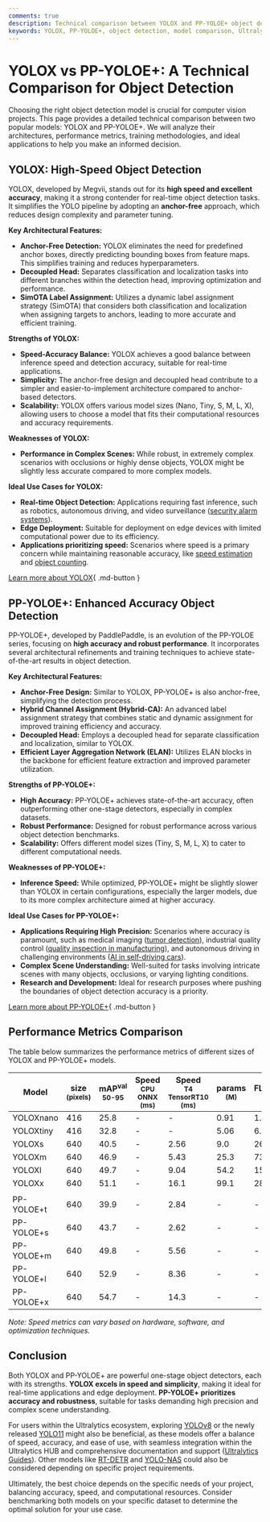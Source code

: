 ```yaml
---
comments: true
description: Technical comparison between YOLOX and PP-YOLOE+ object detection models, highlighting architecture, performance, and use cases.
keywords: YOLOX, PP-YOLOE+, object detection, model comparison, Ultralytics YOLO
---
```


# YOLOX vs PP-YOLOE+: A Technical Comparison for Object Detection

Choosing the right object detection model is crucial for computer vision projects. This page provides a detailed technical comparison between two popular models: YOLOX and PP-YOLOE+. We will analyze their architectures, performance metrics, training methodologies, and ideal applications to help you make an informed decision.

<script async src="https://cdn.jsdelivr.net/npm/chart.js@3.9.1/dist/chart.min.js"></script>
<script defer src="../../javascript/benchmark.js"></script>

<canvas id="modelComparisonChart" width="1024" height="400" active-models='["YOLOX", "PP-YOLOE+"]'></canvas>

## YOLOX: High-Speed Object Detection

YOLOX, developed by Megvii, stands out for its **high speed and excellent accuracy**, making it a strong contender for real-time object detection tasks. It simplifies the YOLO pipeline by adopting an **anchor-free** approach, which reduces design complexity and parameter tuning.

**Key Architectural Features:**

- **Anchor-Free Detection:** YOLOX eliminates the need for predefined anchor boxes, directly predicting bounding boxes from feature maps. This simplifies training and reduces hyperparameters.
- **Decoupled Head:** Separates classification and localization tasks into different branches within the detection head, improving optimization and performance.
- **SimOTA Label Assignment:** Utilizes a dynamic label assignment strategy (SimOTA) that considers both classification and localization when assigning targets to anchors, leading to more accurate and efficient training.

**Strengths of YOLOX:**

- **Speed-Accuracy Balance:** YOLOX achieves a good balance between inference speed and detection accuracy, suitable for real-time applications.
- **Simplicity:** The anchor-free design and decoupled head contribute to a simpler and easier-to-implement architecture compared to anchor-based detectors.
- **Scalability:** YOLOX offers various model sizes (Nano, Tiny, S, M, L, X), allowing users to choose a model that fits their computational resources and accuracy requirements.

**Weaknesses of YOLOX:**

- **Performance in Complex Scenes:** While robust, in extremely complex scenarios with occlusions or highly dense objects, YOLOX might be slightly less accurate compared to more complex models.

**Ideal Use Cases for YOLOX:**

- **Real-time Object Detection:** Applications requiring fast inference, such as robotics, autonomous driving, and video surveillance ([security alarm systems](https://www.ultralytics.com/blog/security-alarm-system-projects-with-ultralytics-yolov8)).
- **Edge Deployment:** Suitable for deployment on edge devices with limited computational power due to its efficiency.
- **Applications prioritizing speed:** Scenarios where speed is a primary concern while maintaining reasonable accuracy, like [speed estimation](https://www.ultralytics.com/blog/ultralytics-yolov8-for-speed-estimation-in-computer-vision-projects) and [object counting](https://docs.ultralytics.com/guides/object-counting/).

[Learn more about YOLOX](https://github.com/Megvii-BaseDetection/YOLOX){ .md-button }

## PP-YOLOE+: Enhanced Accuracy Object Detection

PP-YOLOE+, developed by PaddlePaddle, is an evolution of the PP-YOLOE series, focusing on **high accuracy and robust performance**. It incorporates several architectural refinements and training techniques to achieve state-of-the-art results in object detection.

**Key Architectural Features:**

- **Anchor-Free Design:** Similar to YOLOX, PP-YOLOE+ is also anchor-free, simplifying the detection process.
- **Hybrid Channel Assignment (Hybrid-CA):** An advanced label assignment strategy that combines static and dynamic assignment for improved training efficiency and accuracy.
- **Decoupled Head:** Employs a decoupled head for separate classification and localization, similar to YOLOX.
- **Efficient Layer Aggregation Network (ELAN):** Utilizes ELAN blocks in the backbone for efficient feature extraction and improved parameter utilization.

**Strengths of PP-YOLOE+:**

- **High Accuracy:** PP-YOLOE+ achieves state-of-the-art accuracy, often outperforming other one-stage detectors, especially in complex datasets.
- **Robust Performance:** Designed for robust performance across various object detection benchmarks.
- **Scalability:** Offers different model sizes (Tiny, S, M, L, X) to cater to different computational needs.

**Weaknesses of PP-YOLOE+:**

- **Inference Speed:** While optimized, PP-YOLOE+ might be slightly slower than YOLOX in certain configurations, especially the larger models, due to its more complex architecture aimed at higher accuracy.

**Ideal Use Cases for PP-YOLOE+:**

- **Applications Requiring High Precision:** Scenarios where accuracy is paramount, such as medical imaging ([tumor detection](https://www.ultralytics.com/blog/using-yolo11-for-tumor-detection-in-medical-imaging)), industrial quality control ([quality inspection in manufacturing](https://www.ultralytics.com/blog/quality-inspection-in-manufacturing-traditional-vs-deep-learning-methods)), and autonomous driving in challenging environments ([AI in self-driving cars](https://www.ultralytics.com/solutions/ai-in-self-driving)).
- **Complex Scene Understanding:** Well-suited for tasks involving intricate scenes with many objects, occlusions, or varying lighting conditions.
- **Research and Development:** Ideal for research purposes where pushing the boundaries of object detection accuracy is a priority.

[Learn more about PP-YOLOE+](https://github.com/PaddlePaddle/PaddleDetection){ .md-button }

## Performance Metrics Comparison

The table below summarizes the performance metrics of different sizes of YOLOX and PP-YOLOE+ models.

| Model      | size<br><sup>(pixels) | mAP<sup>val<br>50-95 | Speed<br><sup>CPU ONNX<br>(ms) | Speed<br><sup>T4 TensorRT10<br>(ms) | params<br><sup>(M) | FLOPs<br><sup>(B) |
| ---------- | --------------------- | -------------------- | ------------------------------ | ----------------------------------- | ------------------ | ----------------- |
| YOLOXnano  | 416                   | 25.8                 | -                              | -                                   | 0.91               | 1.08              |
| YOLOXtiny  | 416                   | 32.8                 | -                              | -                                   | 5.06               | 6.45              |
| YOLOXs     | 640                   | 40.5                 | -                              | 2.56                                | 9.0                | 26.8              |
| YOLOXm     | 640                   | 46.9                 | -                              | 5.43                                | 25.3               | 73.8              |
| YOLOXl     | 640                   | 49.7                 | -                              | 9.04                                | 54.2               | 155.6             |
| YOLOXx     | 640                   | 51.1                 | -                              | 16.1                                | 99.1               | 281.9             |
|            |                       |                      |                                |                                     |                    |                   |
| PP-YOLOE+t | 640                   | 39.9                 | -                              | 2.84                                | -                  | -                 |
| PP-YOLOE+s | 640                   | 43.7                 | -                              | 2.62                                | -                  | -                 |
| PP-YOLOE+m | 640                   | 49.8                 | -                              | 5.56                                | -                  | -                 |
| PP-YOLOE+l | 640                   | 52.9                 | -                              | 8.36                                | -                  | -                 |
| PP-YOLOE+x | 640                   | 54.7                 | -                              | 14.3                                | -                  | -                 |

_Note: Speed metrics can vary based on hardware, software, and optimization techniques._

## Conclusion

Both YOLOX and PP-YOLOE+ are powerful one-stage object detectors, each with its strengths. **YOLOX excels in speed and simplicity**, making it ideal for real-time applications and edge deployment. **PP-YOLOE+ prioritizes accuracy and robustness**, suitable for tasks demanding high precision and complex scene understanding.

For users within the Ultralytics ecosystem, exploring [YOLOv8](https://www.ultralytics.com/yolo) or the newly released [YOLO11](https://docs.ultralytics.com/models/yolo11/) might also be beneficial, as these models offer a balance of speed, accuracy, and ease of use, with seamless integration within the Ultralytics HUB and comprehensive documentation and support ([Ultralytics Guides](https://docs.ultralytics.com/guides/)). Other models like [RT-DETR](https://docs.ultralytics.com/models/rtdetr/) and [YOLO-NAS](https://docs.ultralytics.com/models/yolo-nas/) could also be considered depending on specific project requirements.

Ultimately, the best choice depends on the specific needs of your project, balancing accuracy, speed, and computational resources. Consider benchmarking both models on your specific dataset to determine the optimal solution for your use case.
